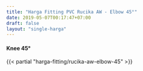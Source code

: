 ```yaml
---
title: "Harga Fitting PVC Rucika AW - Elbow 45°"
date: 2019-05-07T00:17:47+07:00
draft: false
layout: "single-harga"
---
```


#### Knee 45°

{{< partial "harga-fitting/rucika-aw-elbow-45" >}}